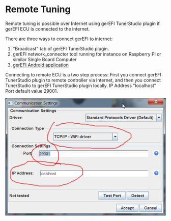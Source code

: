 # Remote Tuning

Remote tuning is possible over Internet using gerEFI TunerStudio plugin if gerEFI ECU is connected to the internet.

There are three ways to connect gerEFI to internet:

1) "Broadcast" tab of gerEFI TunerStudio plugin.
2) gerEFI network_connector tool running for instance on Raspberry Pi or similar Single Board Computer
3) [gerEFI Android application](gerEFI-Android)

Connecting to remote ECU is a two step process:
First you connect gerEFI TunerStudio plugin to remote controller via Internet, and then you connect TunerStudio to gerEFI TunerStudio plugin locally. IP Address "localhost" Port default value 29001.

![x](FAQ/images/TS_plugin_TCP.png)
